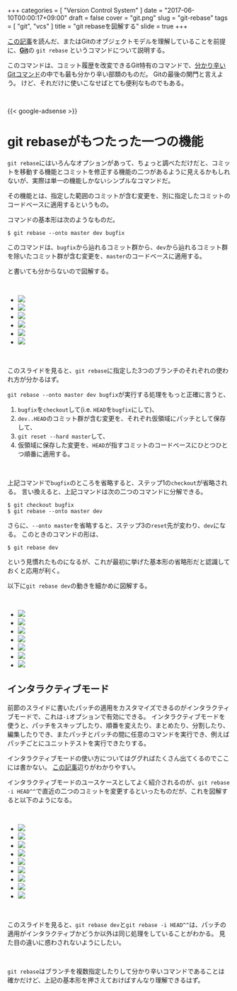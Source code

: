 +++
categories = [ "Version Control System" ]
date = "2017-06-10T00:00:17+09:00"
draft = false
cover = "git.png"
slug = "git-rebase"
tags = [ "git", "vcs" ]
title = "git rebaseを図解する"
slide = true
+++

[この記事](https://www.kaitoy.xyz/2015/12/27/git-repository/)を読んだ、またはGitのオブジェクトモデルを理解していることを前提に、[__Git__](https://git-scm.com/)の `git rebase` というコマンドについて説明する。

このコマンドは、コミット履歴を改変できるGit特有のコマンドで、[分かり辛いGitコマンド](http://qiita.com/kaitoy/items/ed22474837b943eb6d97)の中でも最も分かり辛い部類のものだ。
Gitの最後の関門と言えよう。
けど、それだけに使いこなせばとても便利なものでもある。

<br>

{{< google-adsense >}}

# git rebaseがもつたった一つの機能
`git rebase`にはいろんなオプションがあって、ちょっと調べただけだと、コミットを移動する機能とコミットを修正する機能の二つがあるように見えるかもしれないが、実際は単一の機能しかないシンプルなコマンドだ。

その機能とは、指定した範囲のコミットが含む変更を、別に指定したコミットのコードベースに適用するというもの。

コマンドの基本形は次のようなものだ。

```shell
$ git rebase --onto master dev bugfix
```

このコマンドは、`bugfix`から辿れるコミット群から、`dev`から辿れるコミット群を除いたコミット群が含む変更を、`master`のコードベースに適用する。

と書いても分からないので図解する。

<br>

<ul class="bxslider">
  <li><img src="/images/git-rebase/git_rebase/スライド1.PNG" /></li>
  <li><img src="/images/git-rebase/git_rebase/スライド2.PNG" /></li>
  <li><img src="/images/git-rebase/git_rebase/スライド3.PNG" /></li>
  <li><img src="/images/git-rebase/git_rebase/スライド4.PNG" /></li>
  <li><img src="/images/git-rebase/git_rebase/スライド5.PNG" /></li>
  <li><img src="/images/git-rebase/git_rebase/スライド6.PNG" /></li>
</ul>

<br>

このスライドを見ると、`git rebase`に指定した3つのブランチのそれぞれの使われ方が分かるはず。

`git rebase --onto master dev bugfix`が実行する処理をもっと正確に言うと、

1. `bugfix`を`checkout`して(i.e. `HEAD`を`bugfix`にして)、
2. `dev..HEAD`のコミット群が含む変更を、それぞれ仮領域にパッチとして保存して、
3. `git reset --hard master`して、
4. 仮領域に保存した変更を、`HEAD`が指すコミットのコードベースにひとつひとつ順番に適用する。

<br>

上記コマンドで`bugfix`のところを省略すると、ステップ1の`checkout`が省略される。
言い換えると、上記コマンドは次の二つのコマンドに分解できる。

```shell
$ git checkout bugfix
$ git rebase --onto master dev
```

さらに、`--onto master`を省略すると、ステップ3の`reset`先が変わり、`dev`になる。
このときのコマンドの形は、

```shell
$ git rebase dev
```

という見慣れたものになるが、これが最初に挙げた基本形の省略形だと認識しておくと応用が利く。

以下に`git rebase dev`の動きを細かめに図解する。

<br>

<ul class="bxslider">
  <li><img src="/images/git-rebase/git_rebase_short/スライド1.PNG" /></li>
  <li><img src="/images/git-rebase/git_rebase_short/スライド2.PNG" /></li>
  <li><img src="/images/git-rebase/git_rebase_short/スライド3.PNG" /></li>
  <li><img src="/images/git-rebase/git_rebase_short/スライド4.PNG" /></li>
  <li><img src="/images/git-rebase/git_rebase_short/スライド5.PNG" /></li>
  <li><img src="/images/git-rebase/git_rebase_short/スライド6.PNG" /></li>
  <li><img src="/images/git-rebase/git_rebase_short/スライド7.PNG" /></li>
</ul>

## インタラクティブモード
前節のスライドに書いたパッチの適用をカスタマイズできるのがインタラクティブモードで、これは`-i`オプションで有効にできる。
インタラクティブモードを使うと、パッチをスキップしたり、順番を変えたり、まとめたり、分割したり、編集したりでき、またパッチとパッチの間に任意のコマンドを実行でき、例えばパッチごとにユニットテストを実行できたりする。

インタラクティブモードの使い方についてはググればたくさん出てくるのでここには書かない。
[この記事](http://tkengo.github.io/blog/2013/05/16/git-rebase-reference/)辺りがわかりやすい。

インタラクティブモードのユースケースとしてよく紹介されるのが、`git rebase -i HEAD^^`で直近の二つのコミットを変更するといったものだが、これを図解すると以下のようになる。

<br>

<ul class="bxslider">
  <li><img src="/images/git-rebase/git_rebase_interactive/スライド1.PNG" /></li>
  <li><img src="/images/git-rebase/git_rebase_interactive/スライド2.PNG" /></li>
  <li><img src="/images/git-rebase/git_rebase_interactive/スライド3.PNG" /></li>
  <li><img src="/images/git-rebase/git_rebase_interactive/スライド4.PNG" /></li>
  <li><img src="/images/git-rebase/git_rebase_interactive/スライド5.PNG" /></li>
  <li><img src="/images/git-rebase/git_rebase_interactive/スライド6.PNG" /></li>
  <li><img src="/images/git-rebase/git_rebase_interactive/スライド7.PNG" /></li>
  <li><img src="/images/git-rebase/git_rebase_interactive/スライド8.PNG" /></li>
  <li><img src="/images/git-rebase/git_rebase_interactive/スライド9.PNG" /></li>
</ul>

<br>

このスライドを見ると、`git rebase dev`と`git rebase -i HEAD^^`は、パッチの適用がインタラクティブかどうか以外は同じ処理をしていることがわかる。
見た目の違いに惑わされないようにしたい。

<br>

`git rebase`はブランチを複数指定したりして分かり辛いコマンドであることは確かだけど、上記の基本形を押さえておけばすんなり理解できるはず。

